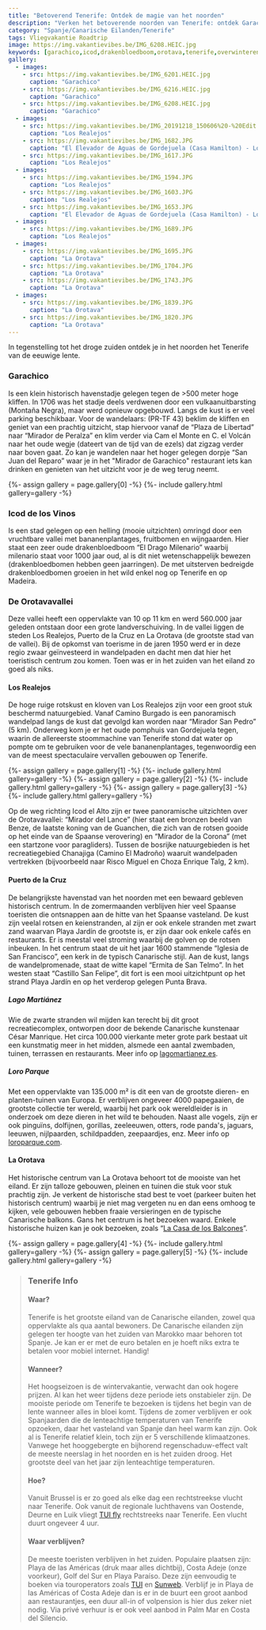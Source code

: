 ```yaml
---
title: "Betoverend Tenerife: Ontdek de magie van het noorden"
description: "Verken het betoverende noorden van Tenerife: ontdek Garachico's charme, de majestueuze drakenbloedboom in Icod en de schilderachtige straten van Orotava!"
category: "Spanje/Canarische Eilanden/Tenerife"
tags: Vliegvakantie Roadtrip
image: https://img.vakantievibes.be/IMG_6208.HEIC.jpg
keywords: [garachico,icod,drakenbloedboom,orotava,tenerife,overwinteren,zonvakantie,bezienswaardigheden,wattedoen,wandelen]
gallery:
  - images:
    - src: https://img.vakantievibes.be/IMG_6201.HEIC.jpg
      caption: "Garachico"
    - src: https://img.vakantievibes.be/IMG_6216.HEIC.jpg
      caption: "Garachico"
    - src: https://img.vakantievibes.be/IMG_6208.HEIC.jpg
      caption: "Garachico"
  - images:
    - src: https://img.vakantievibes.be/IMG_20191218_150606%20-%20Edit.jpg
      caption: "Los Realejos"
    - src: https://img.vakantievibes.be/IMG_1682.JPG
      caption: "El Elevador de Aguas de Gordejuela (Casa Hamilton) - Los Realejos"
    - src: https://img.vakantievibes.be/IMG_1617.JPG
      caption: "Los Realejos"
  - images:
    - src: https://img.vakantievibes.be/IMG_1594.JPG
      caption: "Los Realejos"
    - src: https://img.vakantievibes.be/IMG_1603.JPG
      caption: "Los Realejos"
    - src: https://img.vakantievibes.be/IMG_1653.JPG
      caption: "El Elevador de Aguas de Gordejuela (Casa Hamilton) - Los Realejos"
  - images:
    - src: https://img.vakantievibes.be/IMG_1689.JPG
      caption: "Los Realejos"
  - images:
    - src: https://img.vakantievibes.be/IMG_1695.JPG
      caption: "La Orotava"
    - src: https://img.vakantievibes.be/IMG_1704.JPG
      caption: "La Orotava"
    - src: https://img.vakantievibes.be/IMG_1743.JPG
      caption: "La Orotava"
  - images:
    - src: https://img.vakantievibes.be/IMG_1839.JPG
      caption: "La Orotava"
    - src: https://img.vakantievibes.be/IMG_1820.JPG
      caption: "La Orotava"
---
```


In tegenstelling tot het droge zuiden ontdek je in het noorden het Tenerife van de eeuwige lente.

### Garachico

Is een klein historisch havenstadje gelegen tegen de >500 meter hoge kliffen. In 1706 was het stadje deels verdwenen door een vulkaanuitbarsting (Montaña Negra), maar werd opnieuw opgebouwd. Langs de kust is er veel parking beschikbaar. Voor de wandelaars: (PR-TF 43) beklim de kliffen en geniet van een prachtig uitzicht, stap hiervoor vanaf de “Plaza de Libertad” naar “Mirador de Peralza” en klim verder via Cam el Monte en C. el Volcán naar het oude wegje (dateert van de tijd van de ezels) dat zigzag verder naar boven gaat. Zo kan je wandelen naar het hoger gelegen dorpje “San Juan del Reparo” waar je in het "Mirador de Garachico" restaurant iets kan drinken en genieten van het uitzicht voor je de weg terug neemt.

<div>
{%- assign gallery = page.gallery[0] -%}
{%- include gallery.html gallery=gallery -%}
</div>

### Icod de los Vinos

Is een stad gelegen op een helling (mooie uitzichten) omringd door een vruchtbare vallei met bananenplantages, fruitbomen en wijngaarden. Hier staat een zeer oude drakenbloedboom “El Drago Milenario” waarbij milenario staat voor 1000 jaar oud, al is dit niet wetenschappelijk bewezen (drakenbloedbomen hebben geen jaarringen). De met uitsterven bedreigde drakenbloedbomen groeien in het wild enkel nog op Tenerife en op Madeira.

### De Orotavavallei

Deze vallei heeft een oppervlakte van 10 op 11 km en werd 560.000 jaar geleden ontstaan door een grote landverschuiving. In de vallei liggen de steden Los Realejos, Puerto de la Cruz en La Orotava (de grootste stad van de vallei).
Bij de opkomst van toerisme in de jaren 1950 werd er in deze regio zwaar geïnvesteerd in wandelpaden en dacht men dat hier het toeristisch centrum zou komen. Toen was er in het zuiden van het eiland zo goed als niks.

#### Los Realejos

De hoge ruige rotskust en kloven van Los Realejos zijn voor een groot stuk beschermd natuurgebied. Vanaf Camino Burgado is een panoramisch wandelpad langs de kust dat gevolgd kan worden naar “Mirador San Pedro” (5 km). Onderweg kom je er het oude pomphuis van Gordejuela tegen, waarin de allereerste stoommachine van Tenerife stond dat water op pompte om te gebruiken voor de vele bananenplantages, tegenwoordig een van de meest spectaculaire vervallen gebouwen op Tenerife.

<div>
{%- assign gallery = page.gallery[1] -%}
{%- include gallery.html gallery=gallery -%}
{%- assign gallery = page.gallery[2] -%}
{%- include gallery.html gallery=gallery -%}
{%- assign gallery = page.gallery[3] -%}
{%- include gallery.html gallery=gallery -%}
</div>

Op de weg richting Icod el Alto zijn er twee panoramische uitzichten over de Orotavavallei: “Mirador del Lance” (hier staat een bronzen beeld van Benze, de laatste koning van de Guanchen, die zich van de rotsen gooide op het einde van de Spaanse verovering) en “Mirador de la Corona” (met een startzone voor paragliders).
Tussen de bosrijke natuurgebieden is het recreatiegebied Chanajiga (Camino El Madroño) waaruit wandelpaden vertrekken (bijvoorbeeld naar Risco Miguel en Choza Enrique Talg, 2 km).

#### Puerto de la Cruz

De belangrijkste havenstad van het noorden met een bewaard gebleven historisch centrum. In de zomermaanden verblijven hier veel Spaanse toeristen die ontsnappen aan de hitte van het Spaanse vasteland. De kust zijn veelal rotsen en keienstranden, al zijn er ook enkele stranden met zwart zand waarvan Playa Jardín de grootste is, er zijn daar ook enkele cafés en restaurants. Er is meestal veel stroming waarbij de golven op de rotsen inbeuken.
In het centrum staat de uit het jaar 1600 stammende “Iglesia de San Francisco”, een kerk in de typisch Canarische stijl. Aan de kust, langs de wandelpromenade, staat de witte kapel “Ermita de San Telmo”. In het westen staat “Castillo San Felipe”, dit fort is een mooi uitzichtpunt op het strand Playa Jardín en op het verderop gelegen Punta Brava.

##### Lago Martiánez

Wie de zwarte stranden wil mijden kan terecht bij dit groot recreatiecomplex, ontworpen door de bekende Canarische kunstenaar César Manrique. Het circa 100.000 vierkante meter grote park bestaat uit een kunstmatig meer in het midden, alsmede een aantal zwembaden, tuinen, terrassen en restaurants. Meer info op [lagomartianez.es](https://lagomartianez.es/en/).

##### Loro Parque

Met een oppervlakte van 135.000 m² is dit een van de grootste dieren- en planten-tuinen van Europa. Er verblijven ongeveer 4000 papegaaien, de grootste collectie ter wereld, waarbij het park ook wereldleider is in onderzoek om deze dieren in het wild te behouden. Naast alle vogels, zijn er ook pinguïns, dolfijnen, gorillas, zeeleeuwen, otters, rode panda's, jaguars, leeuwen, nijlpaarden, schildpadden, zeepaardjes, enz. Meer info op [loroparque.com](https://www.loroparque.com/en/).

#### La Orotava

Het historische centrum van La Orotava behoort tot de mooiste van het eiland. Er zijn talloze gebouwen, pleinen en tuinen die stuk voor stuk prachtig zijn. Je verkent de historische stad best te voet (parkeer buiten het historisch centrum) waarbij je niet mag vergeten nu en dan eens omhoog te kijken, vele gebouwen hebben fraaie versieringen en de typische Canarische balkons. Gans het centrum is het bezoeken waard. Enkele historische huizen kan je ook bezoeken, zoals “[La Casa de los Balcones](http://www.casa-balcones.com)”.

<div>
{%- assign gallery = page.gallery[4] -%}
{%- include gallery.html gallery=gallery -%}
{%- assign gallery = page.gallery[5] -%}
{%- include gallery.html gallery=gallery -%}
</div>

> ### Tenerife Info
>
> #### Waar?
>
> Tenerife is het grootste eiland van de Canarische eilanden, zowel qua oppervlakte als qua aantal bewoners. De Canarische eilanden zijn gelegen ter hoogte van het zuiden van Marokko maar behoren tot Spanje. Je kan er er met de euro betalen en je hoeft niks extra te betalen voor mobiel internet. Handig!
>
> #### Wanneer?
>
> Het hoogseizoen is de wintervakantie, verwacht dan ook hogere prijzen. Al kan het weer tijdens deze periode iets onstabieler zijn. De mooiste periode om Tenerife te bezoeken is tijdens het begin van de lente wanneer alles in bloei komt. Tijdens de zomer verblijven er ook Spanjaarden die de lenteachtige temperaturen van Tenerife opzoeken, daar het vasteland van Spanje dan heel warm kan zijn. Ook al is Tenerife relatief klein, toch zijn er 5 verschillende klimaatzones. Vanwege het hooggebergte en bijhorend regenschaduw-effect valt de meeste neerslag in het noorden en is het zuiden droog. Het grootste deel van het jaar zijn lenteachtige temperaturen.
>
> #### Hoe?
>
> Vanuit Brussel is er zo goed als elke dag een rechtstreekse vlucht naar Tenerife. Ook vanuit de regionale luchthavens van Oostende, Deurne en Luik vliegt [TUI fly](https://www.tuifly.be) rechtstreeks naar Tenerife. Een vlucht duurt ongeveer 4 uur.
>
> #### Waar verblijven?
>
> De meeste toeristen verblijven in het zuiden. Populaire plaatsen zijn: Playa de las Américas (druk maar alles dichtbij), Costa Adeje (onze voorkeur), Golf del Sur en Playa Paraíso. Deze zijn eenvoudig te boeken via touroperators zoals [TUI](https://www.tui.be) en [Sunweb](https://www.sunweb.be). Verblijf je in Playa de las Américas of Costa Adeje dan is er in de buurt een groot aanbod aan restaurantjes, een duur all-in of volpension is hier dus zeker niet nodig. Via privé verhuur is er ook veel aanbod in Palm Mar en Costa del Silencio.
